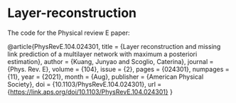# Layer-reconstruction

The code for the Physical review E paper:

@article{PhysRevE.104.024301,
  title = {Layer reconstruction and missing link prediction of a multilayer network with maximum a posteriori estimation},
  author = {Kuang, Junyao and Scoglio, Caterina},
  journal = {Phys. Rev. E},
  volume = {104},
  issue = {2},
  pages = {024301},
  numpages = {11},
  year = {2021},
  month = {Aug},
  publisher = {American Physical Society},
  doi = {10.1103/PhysRevE.104.024301},
  url = {https://link.aps.org/doi/10.1103/PhysRevE.104.024301}
}

